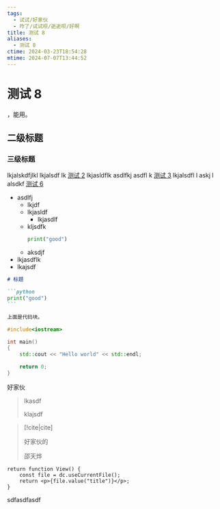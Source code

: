 ```yaml
---
tags:
  - 试试/好家伙
  - 咋了/试试呗/逝逝呗/好啊
title: 测试 8
aliases:
  - 测试 8
ctime: 2024-03-23T18:54:28
mtime: 2024-07-07T13:44:52
---
```


# 测试 8

，能用。

## 二级标题

### 三级标题

lkjalskdfjlkl lkjalsdf lk [测试 2](./20231227175913426.md) lkjasldflk asdlfkj asdfl k [测试 3](./20240101095959935.md) lkjalsdfl l askj l alsdkf [测试 6](./20240301233434899.md)

- asdlfj
	- lkjdf
	- lkjasldf
		- lkjasdlf
	- kljsdfk
		```python
		print("good")
		```
	- aksdjf
- lkjasdflk
- lkajsdf

````markdown
# 标题

```python
print("good")
```

上面是代码块。
````

```cpp
#include<iostream>

int main()
{
    std::cout << "Hello world" << std::endl;

    return 0;
}
```

好家伙

> lkasdf
> 
> klajsdf

> [!cite|cite]
> 
> 好家伙的
> 
> 邵天烨

```datacorejsx
return function View() {
    const file = dc.useCurrentFile();
    return <p>{file.value("title")}</p>;
}
```

sdfasdfasdf